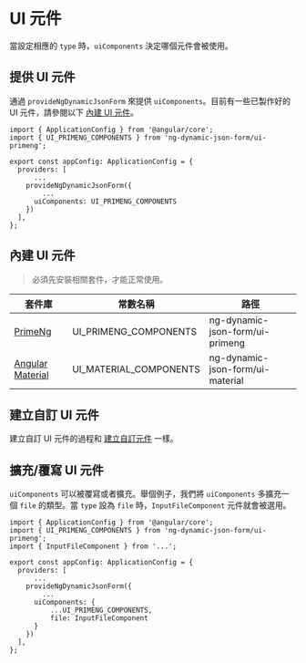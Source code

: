 # UI 元件

當設定相應的 `type` 時，`uiComponents` 決定哪個元件會被使用。

## 提供 UI 元件

通過 `provideNgDynamicJsonForm` 來提供 `uiComponents`。目前有一些已製作好的 UI 元件，請參閱以下 [內建 UI 元件](#內建-ui-元件)。

```tsx
import { ApplicationConfig } from '@angular/core';
import { UI_PRIMENG_COMPONENTS } from 'ng-dynamic-json-form/ui-primeng';

export const appConfig: ApplicationConfig = {
  providers: [
	  ...
    provideNgDynamicJsonForm({
	    ...
      uiComponents: UI_PRIMENG_COMPONENTS
    })
  ],
};
```

## 內建 UI 元件

> 必須先安裝相關套件，才能正常使用。

[PrimeNg]: https://www.npmjs.com/package/primeng
[Angular Material]: https://www.npmjs.com/package/@angular/material

| 套件庫             | 常數名稱               | 路徑                             |
| ------------------ | ---------------------- | -------------------------------- |
| [PrimeNg]          | UI_PRIMENG_COMPONENTS  | ng-dynamic-json-form/ui-primeng  |
| [Angular Material] | UI_MATERIAL_COMPONENTS | ng-dynamic-json-form/ui-material |

## 建立自訂 UI 元件

建立自訂 UI 元件的過程和 [建立自訂元件](../../v8/custom-components/custom-components_zh-TW.md#建立自訂元件) 一樣。

## 擴充/覆寫 UI 元件

`uiComponents` 可以被覆寫或者擴充。舉個例子，我們將 `uiComponents` 多擴充一個 `file` 的類型。當 `type` 設為 `file` 時，`InputFileComponent` 元件就會被選用。

```tsx
import { ApplicationConfig } from '@angular/core';
import { UI_PRIMENG_COMPONENTS } from 'ng-dynamic-json-form/ui-primeng';
import { InputFileComponent } from '...';

export const appConfig: ApplicationConfig = {
  providers: [
	  ...
    provideNgDynamicJsonForm({
	    ...
      uiComponents: {
	      ...UI_PRIMENG_COMPONENTS,
	      file: InputFileComponent
      }
    })
  ],
};
```
